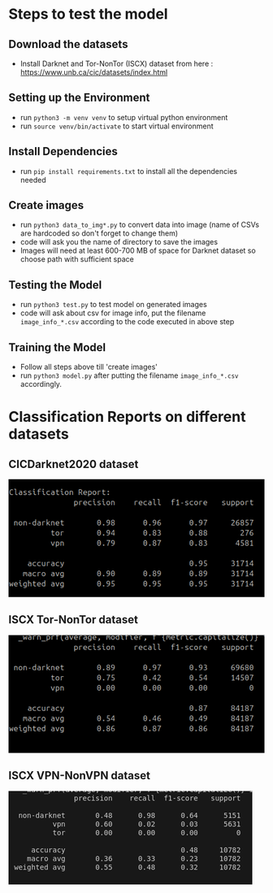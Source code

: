 # Steps to test the model

## Download the datasets

- Install Darknet and Tor-NonTor (ISCX) dataset from here : https://www.unb.ca/cic/datasets/index.html

## Setting up the Environment

- run ```python3 -m venv venv``` to setup virtual python environment
- run ```source venv/bin/activate``` to start virtual environment

## Install Dependencies

- run ```pip install requirements.txt``` to install all the dependencies needed

## Create images

- run ```python3 data_to_img*.py``` to convert data into image (name of CSVs are hardcoded so don't forget to change them)
- code will ask you the name of directory to save the images
- Images will need at least 600-700 MB of space for Darknet dataset so choose path with sufficient space

## Testing the Model

- run ```python3 test.py``` to test model on generated images
- code will ask about csv for image info, put the filename ```image_info_*.csv``` according to the code executed in above step

## Training the Model

- Follow all steps above till 'create images'
- run ```python3 model.py``` after putting the filename ```image_info_*.csv``` accordingly.

# Classification Reports on different datasets

## CICDarknet2020 dataset

![darknet classification report](classification_reports/darknet_classfication_report.png)


## ISCX Tor-NonTor dataset

![tor classification report](classification_reports/tor_classification_report.png)


## ISCX VPN-NonVPN dataset

![vpn classification report](classification_reports/vpn_classification_report.png)